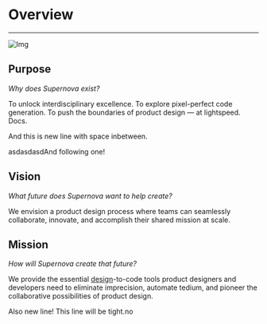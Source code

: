 
# Overview

---

![Img](https://studio-assets-dev.supernova.io/design-systems/460/3ae75ad9-75da-4c3c-815e-b7436fbe110c.png?Expires=1972252800&Policy=eyJTdGF0ZW1lbnQiOlt7IlJlc291cmNlIjoiaHR0cHM6Ly9zdHVkaW8tYXNzZXRzLWRldi5zdXBlcm5vdmEuaW8vZGVzaWduLXN5c3RlbXMvNDYwLzNhZTc1YWQ5LTc1ZGEtNGMzYy04MTVlLWI3NDM2ZmJlMTEwYy5wbmciLCJDb25kaXRpb24iOnsiRGF0ZUxlc3NUaGFuIjp7IkFXUzpFcG9jaFRpbWUiOjE5NzIyNTI4MDB9fX1dfQ__&Signature=EllCOdlcvDyKAHAPdQBmGlVPk-9PF7vIlNobROTqSCF0bYWUX1BDEUEfIgelhomwe0SZtU~7FXM3hr0CPiIfvpQExzEyQ5TWb6R-Zrk7ZwAGA~EwCB0j8H9wPM7pB~lvLTGKFqns5SeuoNtu1RPKtUmbw8MhF4TBd9NtkjtA~3GAOvoPJ5m~TZTnvR3Wp0l50mdXPf~QHSSOABwLZA129Xd9GLl0I1p7UzRQ89eDndJ6OxxUFIYSYxlUnT5pMiOAVW1jebAtLIxjOCm9sXbappwuZ5lZHbekrr265~Um8NOBczrgISbFC26jesCpbAjOygPRRoNBXd~Gm4SgKFk9Nw__&Key-Pair-Id=APKAJGK34LCCAUR7N6LA)

## Purpose

*Why does Supernova exist?*

To unlock interdisciplinary excellence. To explore pixel-perfect code generation. To push the boundaries of product design — at lightspeed. Docs.

And this is new line with space inbetween.

asdasdasdAnd following one!

## Vision

*What future does Supernova want to help create?*

We envision a product design process where teams can seamlessly collaborate, innovate, and accomplish their shared mission at scale.

## Mission

*How will Supernova create that future?*

We provide the essential [design](https://google.com)-to-code tools product designers and developers need to eliminate imprecision, automate tedium, and pioneer the collaborative possibilities of product design.

Also new line! This line will be tight.no